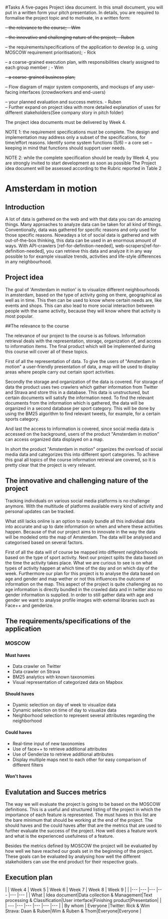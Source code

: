 #Tasks
A five-pages Project idea document. In this small document, you will put in a written
form your pitch presentation. In details, you are required to formalise the project topic and
to motivate, in a written form:

<s>– the relevance to the course; - Wim</s>

<s>– the innovative and challenging nature of the project; - Ruben</s>

– the requirements/specifications of the application to develop (e.g. using MOSCOW
requirement prioritisation); - Rick

– a coarse-grained execution plan, with responsibilities clearly assigned to each group
member ; - Wim

<s>– a coarse-grained business plan;</s>

– Flow diagram of major system components, and mockups of any user-facing interfaces
(crowdworkers and end-users)

– your planned evaluation and success metrics. - Ruben  
– Further expand on project idea with more detailed explanation of uses for different stakeholders(See company story in pitch folder)

The project idea documents must be delivered by Week 4.

NOTE 1: the requirement specifications must be complete. The design and implementation
may address only a subset of the specifications, for time/effort reasons. Identify some system
functions (5/6) – a core set – keeping in mind that functions should support user needs.

NOTE 2: while the complete specification should be ready by Week 4, you are strongly
invited to start development as soon as possible
The Project idea document will be assessed according to the Rubric reported in Table 2

# Amsterdam in motion

## Introduction

A lot of data is gathered on the web and with that data you can do amazing things. Many approaches to analyze data can be taken for all kind of things. Conventionally, data was gathered for specific reasons and only used for those specific reasons. Nowadays a lot of social data is gathered and with out-of-the-box thinking, this data can be used in an enormous amount of ways. With API-crawlers [ref-for-definition-needed], web-scrapers[ref-for-definition-needed], you can retrieve this data and analyze it in any way possible to for example visualize trends, activities and life-style differences in any neighbourhood.

## Project idea
The goal of 'Amsterdam in motion' is to visualize different neighbourhoods in amsterdam, based on the type of activity going on there, geographical as well as in time. This then can be used to know where certain needs are, like events and shops. This can also lead to more social interaction between people with the same activity, because they will know where that activity is most popular.

##The relevance to the course

The relevance of our project to the course is as follows. Information retrieval deals with the representation, storage, organization of, and access to information items. The final product which will be implemented during this course will cover all of these topics.

First of all the representation of data. To give the users of "Amsterdam in motion" a user-friendly presentation of data, a map will be used to display areas where people carry out certain sport activities.

Secondly the storage and organization of the data is covered. For storage of data the product uses two crawlers which gather information from Twitter and Strava and store this in a database.  This data is unstructured, but certain documents will satisfy the information need. To find the relevant documents from the information which is gathered, the data will be organized in a second database per sport category. This will be done by using the BM25 algorithm to find relevant tweets, for example, for a certain sports category.

And last the access to information is covered, since social media data is accessed on the background, users of the product "Amsterdam in motion" can access organized data displayed on a map.

In short the product "Amsterdam in motion" organizes the overload of social media data and categorizes this into different sport categories. To achieve this goal all topics of the course information retrieval are covered, so it is pretty clear that the project is very relevant.


## The innovative and challenging nature of the project
Tracking individuals on various social media platforms is no challenge anymore.
With the multitude of platforms available every kind of activity and personal
updates can be tracked.

What still lacks online is an option to easily bundle
all this individual data into accurate and up to date information on when and
where these activities happen. Because of that our project aims to innovate in
the way the data will be modeled onto the map of Amsterdam. The data will be
analysed and categorised based on several factors.

First of all the data will of course be mapped into different neighborhoods
based on the type of sport activity. Next our project splits the data based on
the time the activity takes place. What we are curious to see is on what types
of activity happen at which time of the day and on which day of the week.
Furthermore our plan for this project is to analyse the data based on age and
gender and map wether or not this influences the outcome of information on the
map. This aspect of the project is quite challenging as no age information is
directly bundled in the crawled data and in twitter also no gender information
is supplied. In order to still gather data with age and gender we want to
analyse profile images with external libraries such as Face++ and genderize.

## The requirements/specifications of the application

### MOSCOW

#### Must haves

- Data crawler on Twitter
- Data crawler on Strava
- BM25 analytics with known taxonomies
- Visual representation of categorized data on Mapbox

#### Should haves

- Dyamic selection on day of week to visualize data
- Dynamic selection on time of day to visualize data
- Neighborhood selection to represent several attributes regarding the neighborhood

#### Could haves

- Real-time input of new taxonomies
- Use of face++ to retrieve additional attributes
- Use of Genderize to retrieve additional attributes
- Display multiple maps next to each other for easy comparison of different filters

#### Won't haves

## Evalutation and Succes metrics
The way we will evaluate the project is going to be based on the MOSCOW
definitions. This is a useful and structured listing of the project in which
the importance of each feature is represented. The must haves in this list
are the bare minimum that should be working at the end of the project. The
should haves and the could haves after that are the metrics that are used to
further evaluate the success of the project. How well does a feature work and
what is the experienced usefulness of a feature.

Besides the metrics defined by MOSCOW the project will be evaluated by how well
we have reached our goals set in the beginning of the project. These goals can
be evaluated by analysing how well the different stakeholders can use the end
product for their respective goals.



## Execution plan
| |  Week 4 	|  Week 5 	| Week 6  	| Week 7  	| Week 8  	| Week 9	|
| |---		|---		|---		|---		|---		|---		|
| What | Idea document|Data collection & Management|Text processing & Classification|User interface|Finishing product|Presentation|
| | ---		|---   		|---   		|---   		|---   		|---		|
| By whom | Everyone  |Twitter: Rick & Wim Strava: Daan & Ruben|Wim & Ruben & Thom|Everyone|Everyone   |